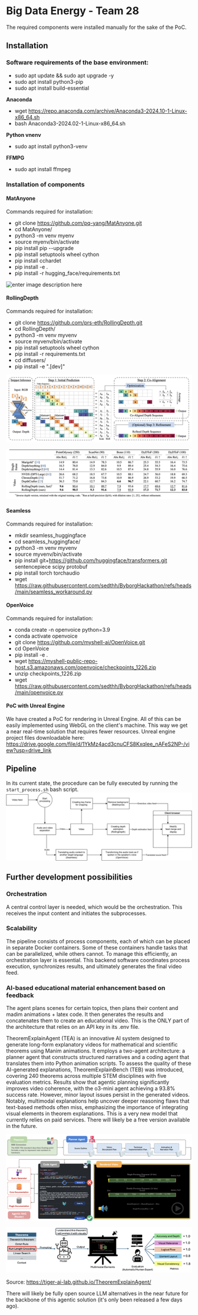 
# Big Data Energy - Team 28

The required components were installed manually for the sake of the PoC.

## Installation
### Software requirements of the base environment:

 - sudo apt update && sudo apt upgrade -y
 - sudo apt install python3-pip
 - sudo apt install build-essential

**Anaconda**
 - wget https://repo.anaconda.com/archive/Anaconda3-2024.10-1-Linux-x86_64.sh
 - bash Anaconda3-2024.02-1-Linux-x86_64.sh

**Python vnenv**
 - sudo apt install python3-venv

**FFMPG**
 - sudo apt install ffmpeg

### Installation of components

#### MatAnyone
Commands required for installation:
 - git clone https://github.com/pq-yang/MatAnyone.git
 - cd MatAnyone/
 - python3 -m venv myenv
 - source myenv/bin/activate
 - pip install pip --upgrade
 - pip install setuptools wheel cython
 - pip install cchardet
 - pip install -e .
 - pip install -r hugging_face/requirements.txt

![enter image description here](https://raw.githubusercontent.com/sedthh/ByborgHackathon/refs/heads/main/mat0.png)

#### RollingDepth
Commands required for installation:
 - git clone https://github.com/prs-eth/RollingDepth.git
 - cd RollingDepth/ 
 - python3 -m venv myvenv
 - source myvenv/bin/activate  
 - pip install setuptools wheel cython
 - pip install -r requirements.txt
 - cd diffusers/
 - pip install -e ".[dev]"

![enter image description here](https://raw.githubusercontent.com/sedthh/ByborgHackathon/refs/heads/main/rolling1.png)

![enter image description here](https://raw.githubusercontent.com/sedthh/ByborgHackathon/refs/heads/main/rolling2.png)

#### Seamless
Commands required for installation:
 - mkdir seamless_huggingface
 - cd seamless_huggingface/
 - python3 -m venv myvenv 
 - source myvenv/bin/activate
 - pip install git+https://github.com/huggingface/transformers.git sentencepiece scipy protobuf
 - pip install torch torchaudio
 - wget https://raw.githubusercontent.com/sedthh/ByborgHackathon/refs/heads/main/seamless_workaround.py

#### OpenVoice
Commands required for installation:
 - conda create -n openvoice python=3.9
 - conda activate openvoice
 - git clone https://github.com/myshell-ai/OpenVoice.git
 - cd OpenVoice
 - pip install -e .
 - wget https://myshell-public-repo-host.s3.amazonaws.com/openvoice/checkpoints_1226.zip
 - unzip checkpoints_1226.zip
 - wget https://raw.githubusercontent.com/sedthh/ByborgHackathon/refs/heads/main/openvoice.py

#### PoC with Unreal Engine
We have created a PoC for rendering in Unreal Engine. All of this can be easily implemented using WebGL on the client's machine. This way we get a near real-time solution that requires fewer resources.
Unreal engine project files downloadable here: https://drive.google.com/file/d/1YkMz4acd3cnuCFS8Kxqlee_nAFeS2NP-/view?usp=drive_link

## Pipeline

In its current state, the procedure can be fully executed by running the `start_process.sh` bash script.
![Basic flowchart](https://raw.githubusercontent.com/sedthh/ByborgHackathon/refs/heads/main/big-data-energy-process-diagram.drawio.svg)

## Further development possibilities
### Orchestration
A central control layer is needed, which would be the orchestration. This receives the input content and initiates the subprocesses.

### Scalability
The pipeline consists of process components, each of which can be placed in separate Docker containers. Some of these containers handle tasks that can be parallelized, while others cannot. To manage this efficiently, an orchestration layer is essential. This backend software coordinates process execution, synchronizes results, and ultimately generates the final video feed.

### AI-based educational material enhancement based on feedback
The agent plans scenes for certain topics, then plans their content and madim animations + latex code. It then generates the results and concatenates them to create an educational video. This is the ONLY part of the architecture that relies on an API key in its .env file.

TheoremExplainAgent (TEA) is an innovative AI system designed to generate long-form explanatory videos for mathematical and scientific theorems using Manim animations. It employs a two-agent architecture: a planner agent that constructs structured narratives and a coding agent that translates them into Python animation scripts. To assess the quality of these AI-generated explanations, TheoremExplainBench (TEB) was introduced, covering 240 theorems across multiple STEM disciplines with five evaluation metrics. Results show that agentic planning significantly improves video coherence, with the o3-mini agent achieving a 93.8% success rate. However, minor layout issues persist in the generated videos. Notably, multimodal explanations help uncover deeper reasoning flaws that text-based methods often miss, emphasizing the importance of integrating visual elements in theorem explanations.
This is a very new model that currently relies on paid services. There will likely be a free version available in the future. 

![enter image description here](https://raw.githubusercontent.com/sedthh/ByborgHackathon/refs/heads/main/theorem0.png)

![enter image description here](https://raw.githubusercontent.com/sedthh/ByborgHackathon/refs/heads/main/theorem1.png)

Source: https://tiger-ai-lab.github.io/TheoremExplainAgent/

There will likely be fully open source LLM alternatives in the near future for the backbone of this agentic solution (it's only been released a few days ago).
